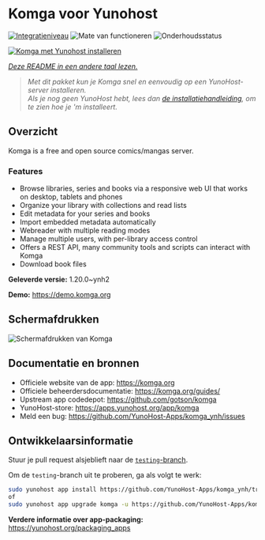 <!--
NB: Deze README is automatisch gegenereerd door <https://github.com/YunoHost/apps/tree/master/tools/readme_generator>
Hij mag NIET handmatig aangepast worden.
-->

# Komga voor Yunohost

[![Integratieniveau](https://apps.yunohost.org/badge/integration/komga)](https://ci-apps.yunohost.org/ci/apps/komga/)
![Mate van functioneren](https://apps.yunohost.org/badge/state/komga)
![Onderhoudsstatus](https://apps.yunohost.org/badge/maintained/komga)

[![Komga met Yunohost installeren](https://install-app.yunohost.org/install-with-yunohost.svg)](https://install-app.yunohost.org/?app=komga)

*[Deze README in een andere taal lezen.](./ALL_README.md)*

> *Met dit pakket kun je Komga snel en eenvoudig op een YunoHost-server installeren.*  
> *Als je nog geen YunoHost hebt, lees dan [de installatiehandleiding](https://yunohost.org/install), om te zien hoe je 'm installeert.*

## Overzicht

Komga is a free and open source comics/mangas server.

### Features

- Browse libraries, series and books via a responsive web UI that works on desktop, tablets and phones
- Organize your library with collections and read lists
- Edit metadata for your series and books
- Import embedded metadata automatically
- Webreader with multiple reading modes
- Manage multiple users, with per-library access control
- Offers a REST API, many community tools and scripts can interact with Komga
- Download book files


**Geleverde versie:** 1.20.0~ynh2

**Demo:** <https://demo.komga.org>

## Schermafdrukken

![Schermafdrukken van Komga](./doc/screenshots/home.png)

## Documentatie en bronnen

- Officiele website van de app: <https://komga.org>
- Officiele beheerdersdocumentatie: <https://komga.org/guides/>
- Upstream app codedepot: <https://github.com/gotson/komga>
- YunoHost-store: <https://apps.yunohost.org/app/komga>
- Meld een bug: <https://github.com/YunoHost-Apps/komga_ynh/issues>

## Ontwikkelaarsinformatie

Stuur je pull request alsjeblieft naar de [`testing`-branch](https://github.com/YunoHost-Apps/komga_ynh/tree/testing).

Om de `testing`-branch uit te proberen, ga als volgt te werk:

```bash
sudo yunohost app install https://github.com/YunoHost-Apps/komga_ynh/tree/testing --debug
of
sudo yunohost app upgrade komga -u https://github.com/YunoHost-Apps/komga_ynh/tree/testing --debug
```

**Verdere informatie over app-packaging:** <https://yunohost.org/packaging_apps>
